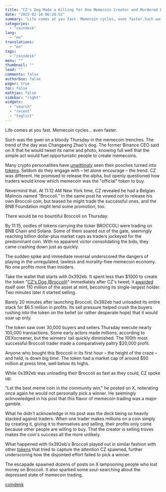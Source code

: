 ```yaml
---
title: "CZ's Dog Made a Killing for One Memecoin Creator and Murdered Everyone Else"
date: "2025-02-14 06:20:52"
summary: "Life comes at you fast. Memecoin cycles… even faster.Such was the gwei on a bloody Thursday in the memecoin trenches. The trend of the day was Changpeng Zhao's dog. The former Binance CEO said on X that he would tweet its name and photo, knowing full well that the simple..."
categories:
  - "coindesk"
lang:
  - "en"
translations:
  - "en"
tags:
  - "coindesk"
menu: ""
thumbnail: ""
lead: ""
comments: false
authorbox: false
pager: true
toc: false
mathjax: false
sidebar: "right"
widgets:
  - "search"
  - "recent"
  - "taglist"
---
```


Life comes at you fast. Memecoin cycles… even faster.

Such was the gwei on a bloody Thursday in the memecoin trenches. The trend of the day was Changpeng Zhao's dog. The former Binance CEO said on X that he would tweet its name and photo, knowing full well that the simple act would fuel opportunistic people to create memecoins.

Many crypto personalities have [unwittingly](https://www.google.com/search?q=site%3Acoindesk.com+brian+dog&client=safari&sca_esv=16afa8dc77c0fa71&rls=en&ei=QlquZ9yEOvzj5NoPs9mLiAc&ved=0ahUKEwjcraDGwsGLAxX8MVkFHbPsAnEQ4dUDCBA&uact=5&oq=site%3Acoindesk.com+brian+dog&gs_lp=Egxnd3Mtd2l6LXNlcnAiG3NpdGU6Y29pbmRlc2suY29tIGJyaWFuIGRvZ0jRElDJAljPEXACeACQAQCYAV2gAZYGqgECMTG4AQPIAQD4AQGYAgCgAgCYAwDiAwUSATEgKYgGAZIHAKAH7wM&sclient=gws-wiz-serp) seen their pooches turned into [tokens](https://www.coindesk.com/markets/2023/02/15/canine-crypto-coins-jump-after-elon-musk-sends-doge-themed-tweet). Seldom do they engage with – let alone encourage – the trend. CZ was different. He promised to release the alpha, but openly questioned how traders would know which memecoin was the "official" token to buy.

Nevermind that. At 11:12 AM New York time, CZ revealed he had a Belgian Malinois named "Broccoli." In the same post he vowed not to release his own Broccoli coin, but teased he might trade the successful ones, and the BNB Foundation might lend some promotion, too.

There would be no bountiful Broccoli on Thursday.

By 11:15, oodles of tokens carrying the ticker BROCCOLI were trading on BNB Chain and Solana. Some of them soared out of the gate, seemingly reaching billion dollar-plus market caps as traders jockeyed for the predominant coin. With no apparent victor consolidating the bids, they came crashing down just as quickly.

The sudden spike and immediate reversal underscored the dangers of playing in the unregulated, lawless and morality-free memecoin economy. No one profits more than insiders.

Take the wallet that starts with 0x392eb. It spent less than $1000 to create the token "[CZ's Dog (Broccoli)](https://bsctrace.com/address/0x6d5ad1592ed9d6d1df9b93c793ab759573ed6714)" immediately after CZ's tweet; it [awarded](https://bsctrace.com/tx/0xe35da013720d5d52008a851b73e857115a8376c5ac69e55e297efecd92e5d5df) itself over 110 million of the asset at mint, becoming its single-largest holder. Two minutes later it started selling.

Barely 20 minutes after launching Broccoli, 0x392eb had unloaded its entire stack for $6.5 million in profits. Its sell pressure helped crush the buyers rushing into the token on the belief (or rather desperate hope) that it would soar up only.

The token saw over 30,000 buyers and sellers Thursday execute nearly 100,000 transactions. Some early actors made millions, according to DEXscreener, but the winners' tail quickly diminished. The 100th most successful Broccoli trader made a comparatively paltry $20,000 profit.

Anyone who bought this Broccoli in its first hour – the height of the craze – and held, is down big time. The token had a market cap of around $50 million at press time, well below its highs.

While 0x392eb was unloading their Broccoli as fast as they could, CZ spoke up:

"Let the best meme coin in the community win," he posted on X, reiterating once again he would not personally pick a winner. He seemingly acknowledged in his post that this flavor of memecoin trading was a major gamble.

What he didn't acknowledge in his post was the deck being so heavily stacked against traders. When one trader makes millions on a coin simply by creating it, giving it to themselves and selling, their profits only come because other people are willing to buy. That the creator is selling troves makes the coin's success all the more unlikely.

What happened with 0x392eb's Broccoli played out in similar fashion with other [tokens](https://x.com/sullyfromDeets/status/1890074039118712841) that tried to capture the attention CZ spawned, further underscoring how the disjointed effort failed to pick a winner.

The escapade spawned dozens of posts on X lampooning people who lost money on Broccoli. It also sparked some soul-searching about the depressed state of memecoin trading.

[coindesk](https://www.coindesk.com/business/2025/02/13/cz-s-dog-made-a-killing-for-one-memecoin-creator-and-murdered-everyone-else)
